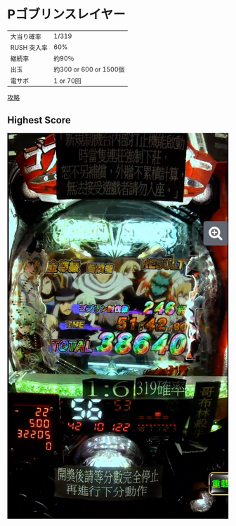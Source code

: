 # Pゴブリンスレイヤー


| | |
|-|-|
| 大当り確率 | 1/319 |
| RUSH 突入率 | 60% |
| 継続率 | 約90％ |
| 出玉 | 約300 or 600 or 1500個 |
| 電サポ | 1 or 70回 |

[攻略](https://www.p-world.co.jp/machine/database/9811)

## Highest Score

![](./hight.jpg)

## 